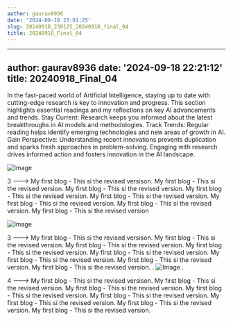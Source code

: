 ```yaml
---
author: gaurav8936
date: '2024-09-18 23:01:25'
slug: 20240918_230125_20240918_final_04
title: 20240918_Final_04
---
```


---
author: gaurav8936
date: '2024-09-18 22:21:12'
title: 20240918_Final_04
---

In the fast-paced world of Artificial Intelligence, staying up to date with cutting-edge research is key to innovation and progress. This section highlights essential readings and my reflections on key AI advancements and trends.
Stay Current: Research keeps you informed about the latest breakthroughs in AI models and methodologies.
Track Trends: Regular reading helps identify emerging technologies and new areas of growth in AI.
Gain Perspective: Understanding recent innovations prevents duplication and sparks fresh approaches in problem-solving.
Engaging with research drives informed action and fosters innovation in the AI landscape.

![Image](../11.Images/20240917_01.png)

3 ---> My first blog - This si the revised versison. My first blog - This si the revised version. My first blog - This si the revised version. My first blog - This si the revised version. My first blog - This si the revised version. My first blog - This si the revised version. My first blog - This si the revised version. My first blog - This si the revised version

![Image](../11.Images/20240917_02.png)

3 ---> My first blog - This si the revised versison. My first blog - This si the revised version. My first blog - This si the revised version. My first blog - This si the revised version. My first blog - This si the revised version. My first blog - This si the revised version. My first blog - This si the revised version. My first blog - This si the revised version. 
.
![Image](../11.Images/20240917_04.png)
.

4 ---> My first blog - This si the revised versison. My first blog - This si the revised version. My first blog - This si the revised version. My first blog - This si the revised version. My first blog - This si the revised version. My first blog - This si the revised version. My first blog - This si the revised version. My first blog - This si the revised version.
